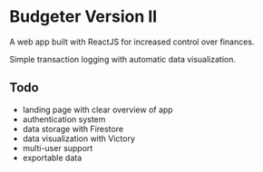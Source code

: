 # Budgeter Version II

A web app built with ReactJS for increased control over finances. 

Simple transaction logging with automatic data visualization. 

## Todo
- landing page with clear overview of app
- authentication system
- data storage with Firestore
- data visualization with Victory 
- multi-user support
- exportable data
